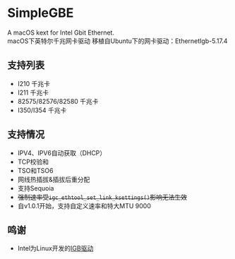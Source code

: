 # SimpleGBE
A macOS kext for Intel Gbit Ethernet.<br/>
macOS下英特尔千兆网卡驱动
移植自Ubuntu下的网卡驱动：EthernetIgb-5.17.4

## 支持列表
* I210 千兆卡
* I211 千兆卡
* 82575/82576/82580 千兆卡
* I350/I354 千兆卡

## 支持情况
* IPV4、IPV6自动获取（DHCP）
* TCP校验和
* TSO和TSO6
* 网线热插拔&插拔后重分配
* 支持Sequoia
* ~~强制速率受`igc_ethtool_set_link_ksettings()`影响无法生效~~
* 自v1.0.1开始，支持自定义速率和特大MTU 9000

## 鸣谢
* Intel为Linux开发的[IGB驱动](https://www.intel.com/content/www/us/en/download/14098/intel-network-adapter-driver-for-82575-6-82580-i350-and-i210-211-based-gigabit-network-connections-for-linux.html)
